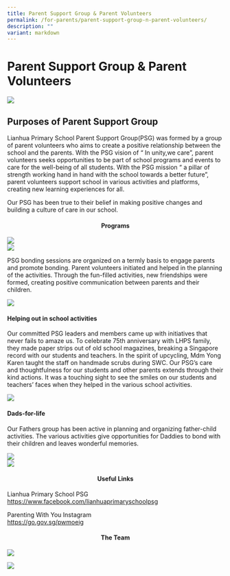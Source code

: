 ```yaml
---
title: Parent Support Group & Parent Volunteers
permalink: /for-parents/parent-support-group-n-parent-volunteers/
description: ""
variant: markdown
---
```

# Parent Support Group &amp; Parent Volunteers

![](/images/Parent%20Support%20Group/image5.jpg)

## Purposes of Parent Support Group

Lianhua Primary School Parent Support Group(PSG) was formed by a group of parent volunteers who aims to create a positive relationship between the school and the parents. With the PSG vision of “ In unity,we care”, parent volunteers seeks opportunities to be part of school programs and events to care for the well-being of all students. With the PSG mission “ a pillar of strength working hand in hand with the school towards a better future”, parent volunteers support school in various activities and platforms, creating new learning experiences for all.

Our PSG has been true to their belief in making positive changes and building a culture of care in our school.

#### <center>Programs</center>

 ![](/images/Parent%20Support%20Group/Teacher_s_Day_celebration_2023.jpg) 
 <br>
 ![](/images/Parent%20Support%20Group/Project_Smile.jpg) 
<br>

PSG bonding sessions are organized on a termly basis to engage parents and promote bonding. Parent volunteers initiated and helped in the planning of the activities. Through the fun-filled activities, new friendships were formed, creating positive communication between parents and their children. 

![](/images/Parent%20Support%20Group/image3.jpg)

#### Helping out in school activities

Our committed PSG leaders and members came up with initiatives that never fails to amaze us. To celebrate 75th anniversary with LHPS family, they made paper strips out of old school magazines, breaking a Singapore record with our students and teachers. In the spirit of upcycling, Mdm Yong Karen taught the staff on handmade scrubs during SWC. Our PSG’s care and thoughtfulness for our students and other parents extends through their kind actions. It was a touching sight to see the smiles on our students and teachers’ faces when they helped in the various school activities.

![](/images/Parent%20Support%20Group/mt%20fiesta%2023_93.JPG)

#### Dads-for-life

Our Fathers group has been active in planning and organizing father-child activities. The various activities give opportunities for Daddies to bond with their children and leaves wonderful memories.

![](/images/Parent%20Support%20Group/dadsforlife2024.jpg)
<br>
![](/images/Parent%20Support%20Group/Dadsforlife.jpg)



#### <center>Useful Links</center>

Lianhua Primary School PSG      
<a href="https://www.facebook.com/lianhuaprimaryschoolpsg" target="_blank">https://www.facebook.com/lianhuaprimaryschoolpsg</a>

Parenting With You Instagram<br>
<a href="https://go.gov.sg/pwmoeig" target="_blank">https://go.gov.sg/pwmoeig</a>

#### <center>The Team</center>

![](/images/Parent%20Support%20Group/parentsupportteam2025_1.jpg)

![](/images/Parent%20Support%20Group/parentsupportteam2025_2.jpg)